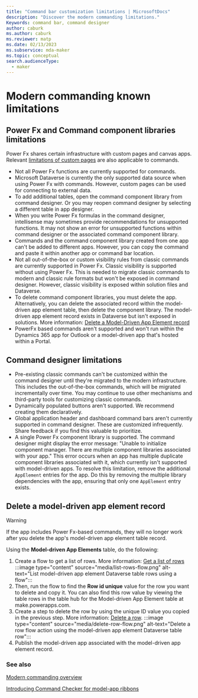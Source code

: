 ```yaml
---
title: "Command bar customization limitations | MicrosoftDocs"
description: "Discover the modern commanding limitations."
Keywords: command bar, command designer
author: caburk
ms.author: caburk
ms.reviewer: matp
ms.date: 02/13/2023
ms.subservice: mda-maker
ms.topic: conceptual
search.audienceType: 
  - maker
---
```

# Modern commanding known limitations

## Power Fx and Command component libraries limitations

Power Fx shares certain infrastructure with custom pages and canvas apps. Relevant [limitations of custom pages](model-app-page-issues.md) are also applicable to commands.

- Not all Power Fx functions are currently supported for commands.
- Microsoft Dataverse is currently the only supported data source when using Power Fx with commands. However, custom pages can be used for connecting to external data.
-	To add additional tables, open the command component library from command designer. Or you may reopen command designer by selecting a different table in app designer.
-	When you write Power Fx formulas in the command designer, intellisense may sometimes provide recommendations for unsupported functions. It may not show an error for unsupported functions within command designer or the associated command component library.
-	Commands and the command component library created from one app can't be added to different apps. However, you can copy the command and paste it within another app or command bar location.
-	Not all out-of-the-box or custom visibility rules from classic commands are currently supported in Power Fx. Classic visibility is supported without using Power Fx. This is needed to migrate classic commands to modern and classic rule formats but won't be exposed in command designer. However, classic visibility is exposed within solution files and Dataverse.
-	To delete command component libraries, you must delete the app. Alternatively, you can delete the associated record within the model-driven app element table, then delete the component library. The model-driven app element record exists in Dataverse but isn't exposed in solutions. More information: [Delete a Model-Driven App Element record](#delete-a-model-driven-app-element-record)
- PowerFx based commands aren't supported and won't run within the Dynamics 365 app for Outlook or a model-driven app that's hosted within a Portal.

## Command designer limitations

- Pre-existing classic commands can't be customized within the command designer until they're migrated to the modern infrastructure. This includes the out-of-the-box commands, which will be migrated incrementally over time. You may continue to use other mechanisms and third-party tools for customizing classic commands.
- Dynamically populated buttons aren't supported. We recommend creating them declaratively.
- Global application header and dashboard command bars aren't currently supported in command designer. These are customized infrequently. Share feedback if you find this valuable to prioritize.
- A single Power Fx component library is supported. The command designer might display the error message: "Unable to initialize component manager. There are multiple component libraries associated with your app." This error occurs when an app has multiple duplicate component libraries associated with it, which currently isn't supported with model-driven apps. To resolve this limitation, remove the additional `AppElement` entries for the app. Do this by removing the multiple library dependencies with the app, ensuring that only one `AppElement` entry exists.

## Delete a model-driven app element record

> [!WARNING] 
> If the app includes Power Fx-based commands, they will no longer work after you delete the app's model-driven app element table record.

Using the **Model-driven App Elements** table, do the following:

1. Create a flow to get a list of rows. More information: [Get a list of rows](/power-automate/dataverse/list-rows#get-a-list-of-rows)
   :::image type="content" source="media/list-rows-flow.png" alt-text="List model-driven app element Dataverse table rows using a flow":::
1. Then, run the flow to find the **Row id unique** value for the row you want to delete and copy it. You can also find this row value by viewing the table rows in the table hub for the Model-driven App Element table at make.powerapps.com.
1. Create a step to delete the row by using the unique ID value you copied in the previous step. More information: [Delete a row](/power-automate/dataverse/delete-row).
   :::image type="content" source="media/delete-row-flow.png" alt-text="Delete a row flow action using the model-driven app element Dataverse table row":::
1. Publish the model-driven app associated with the model-driven app element record.

### See also

[Modern commanding overview](command-designer-overview.md)

[Introducing Command Checker for model-app ribbons](https://powerapps.microsoft.com/blog/introducing-command-checker-for-model-app-ribbons/)
